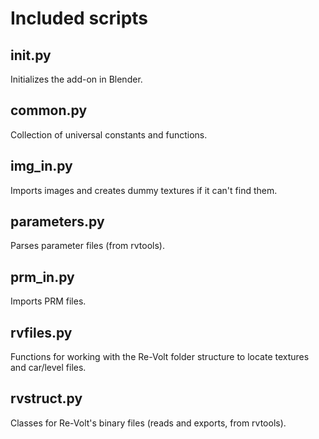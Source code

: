 # Included scripts

## __init__.py
Initializes the add-on in Blender.

## common.py
Collection of universal constants and functions.

## img_in.py
Imports images and creates dummy textures if it can't find them.

## parameters.py
Parses parameter files (from rvtools).

## prm_in.py
Imports PRM files.

## rvfiles.py
Functions for working with the Re-Volt folder structure to locate textures and
car/level files.

## rvstruct.py
Classes for Re-Volt's binary files (reads and exports, from rvtools).
